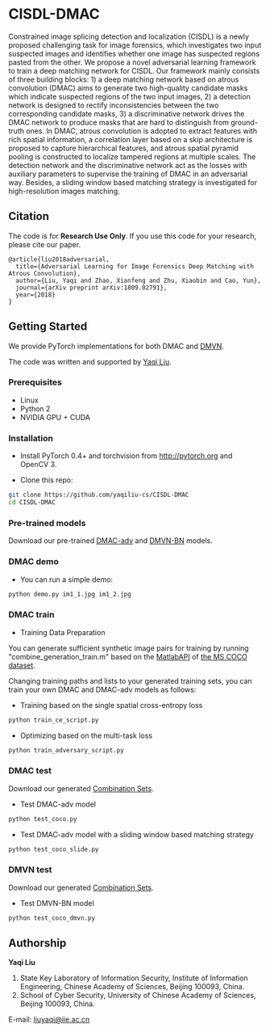 # CISDL-DMAC

Constrained image splicing detection and localization (CISDL) is a newly proposed challenging task for image forensics, which investigates two input suspected images and identifies whether one image has suspected regions pasted from the other. We propose a novel adversarial learning framework to train a deep matching network for CISDL. Our framework mainly consists of three building blocks: 1) a deep matching network based on atrous convolution (DMAC) aims to generate two high-quality candidate masks which indicate suspected regions of the two input images, 2) a detection network is designed to rectify inconsistencies between the two corresponding candidate masks, 3) a discriminative network drives the DMAC network to produce masks that are hard to distinguish from ground-truth ones. In DMAC, atrous convolution is adopted to extract features with rich spatial information, a correlation layer based on a skip architecture is proposed to capture hierarchical features, and atrous spatial pyramid pooling is constructed to localize tampered regions at multiple scales. The detection network and the discriminative network act as the losses with auxiliary parameters to supervise the training of DMAC in an adversarial way. Besides, a sliding window based matching strategy is investigated for high-resolution images matching.

## Citation

The code is for **Research Use Only**. If you use this code for your research, please cite our paper.

```
@article{liu2018adversarial,
  title={Adversarial Learning for Image Forensics Deep Matching with Atrous Convolution},
  author={Liu, Yaqi and Zhao, Xianfeng and Zhu, Xiaobin and Cao, Yun},
  journal={arXiv preprint arXiv:1809.02791},
  year={2018}
}
```

## Getting Started

We provide PyTorch implementations for both DMAC and [DMVN](https://gitlab.com/rex-yue-wu/Deep-Matching-Validation-Network).

The code was written and supported by [Yaqi Liu](https://github.com/yaqiliu-cs).

### Prerequisites

- Linux
- Python 2
- NVIDIA GPU + CUDA

### Installation

- Install PyTorch 0.4+ and torchvision from http://pytorch.org and OpenCV 3.

- Clone this repo:
```bash
git clone https://github.com/yaqiliu-cs/CISDL-DMAC
cd CISDL-DMAC
```

### Pre-trained models
Download our pre-trained [DMAC-adv](https://drive.google.com/open?id=1NDNTrFbrJV0MgV7f780lGuya79_l4I8f) and [DMVN-BN](https://drive.google.com/open?id=1hu9tO-NbCMRmuFEKi0aFHYGDjPs4hGxO) models.

### DMAC demo

- You can run a simple demo:
```bash
python demo.py im1_1.jpg im1_2.jpg
```

### DMAC train
- Training Data Preparation

You can generate sufficient synthetic image pairs for training by running "combine_generation_train.m" based on the [MatlabAPI](https://github.com/cocodataset/cocoapi) of [the MS COCO dataset](http://cocodataset.org/#download).

Changing training paths and lists to your generated training sets, you can train your own DMAC and DMAC-adv models as follows:

- Training based on the single spatial cross-entropy loss
```bash
python train_ce_script.py
```

- Optimizing based on the multi-task loss
```bash
python train_adversary_script.py
```

### DMAC test
Download our generated [Combination Sets](https://drive.google.com/open?id=1LcoojC4T9oED6r-MuynUWKn11jihllVm).

- Test DMAC-adv model
```bash
python test_coco.py
```

- Test DMAC-adv model with a sliding window based matching strategy
```bash
python test_coco_slide.py
```

### DMVN test
Download our generated [Combination Sets](https://drive.google.com/open?id=1LcoojC4T9oED6r-MuynUWKn11jihllVm).

- Test DMVN-BN model
```bash
python test_coco_dmvn.py
```

## Authorship

**Yaqi Liu**
1. State Key Laboratory of Information Security, Institute of Information Engineering, Chinese Academy of Sciences, Beijing 100093, China.
2. School of Cyber Security, University of Chinese Academy of Sciences, Beijing 100093, China.

E-mail: liuyaqi@iie.ac.cn

